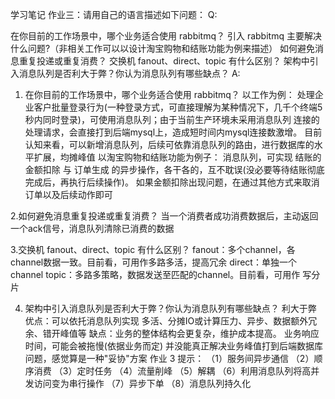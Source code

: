 学习笔记
作业三：请用自己的语言描述如下问题： Q:

在你目前的工作场景中，哪个业务适合使用 rabbitmq？ 引入 rabbitmq 主要解决什么问题?（非相关工作可以以设计淘宝购物和结账功能为例来描述）
如何避免消息重复投递或重复消费？
交换机 fanout、direct、topic 有什么区别？
架构中引入消息队列是否利大于弊？你认为消息队列有哪些缺点？
A:

1. 在你目前的工作场景中，哪个业务适合使用 rabbitmq？
以工作为例：
    处理企业客户批量登录行为(一种登录方式，可直接理解为某种情况下，几千个终端5秒内同时登录)，可使用消息队列；由于当前生产环境未采用消息队列
    连接的处理请求，会直接打到后端mysql上，造成短时间内mysql连接数激增。
    目前认知来看，可以新增消息队列，后续可依靠消息队列的路由，进行数据库的水平扩展，均摊峰值
以淘宝购物和结账功能为例子：
    消息队列，可实现 结账的金额扣除 与 订单生成 的异步操作，各干各的，互不耽误(没必要等待结账彻底完成后，再执行后续操作)。
    如果金额扣除出现问题，在通过其他方式来取消订单以及后续动作即可

2.如何避免消息重复投递或重复消费？
    当一个消费者成功消费数据后，主动返回一个ack信号，消息队列清除已消费的数据

3.交换机 fanout、direct、topic 有什么区别？
fanout：多个channel，各channel数据一致。目前看，可用作多路多活，提高冗余
direct：单独一个channel
topic：多路多策略，数据发送至匹配的channel。目前看，可用作 写分片

4. 架构中引入消息队列是否利大于弊？你认为消息队列有哪些缺点？
利大于弊
优点：可以依托消息队列实现 多活、分摊IO或计算压力、异步、数据额外冗余、错开峰值等
缺点：业务的整体结构会更复杂，维护成本提高。
     业务响应时间，可能会被拖慢(依据业务而定)
     并没能真正解决业务峰值打到后端数据库问题，感觉算是一种"妥协"方案
作业 3 提示：
（1）服务间异步通信
（2）顺序消费
（3）定时任务
（4）流量削峰
（5）解耦
（6）利用消息队列将高并发访问变为串行操作
（7）异步下单
（8）消息队列持久化

